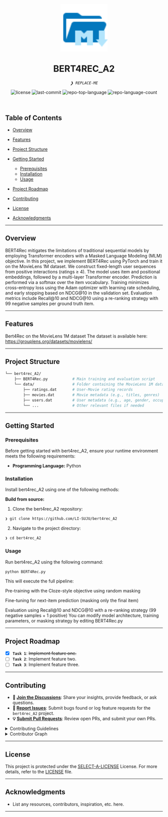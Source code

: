 <p align="center">
    <img src="https://raw.githubusercontent.com/PKief/vscode-material-icon-theme/ec559a9f6bfd399b82bb44393651661b08aaf7ba/icons/folder-markdown-open.svg" align="center" width="30%">
</p>
<p align="center"><h1 align="center">BERT4REC_A2</h1></p>
<p align="center">
	<em><code>❯ REPLACE-ME</code></em>
</p>
<p align="center">
	<img src="https://img.shields.io/github/license/LI-SUJU/bert4rec_A2?style=default&logo=opensourceinitiative&logoColor=white&color=0080ff" alt="license">
	<img src="https://img.shields.io/github/last-commit/LI-SUJU/bert4rec_A2?style=default&logo=git&logoColor=white&color=0080ff" alt="last-commit">
	<img src="https://img.shields.io/github/languages/top/LI-SUJU/bert4rec_A2?style=default&color=0080ff" alt="repo-top-language">
	<img src="https://img.shields.io/github/languages/count/LI-SUJU/bert4rec_A2?style=default&color=0080ff" alt="repo-language-count">
</p>
<p align="center"><!-- default option, no dependency badges. -->
</p>
<p align="center">
	<!-- default option, no dependency badges. -->
</p>
<br>

##  Table of Contents

- [ Overview](#-overview)
- [ Features](#-features)
- [ Project Structure](#-project-structure)
- [ Getting Started](#-getting-started)
  - [ Prerequisites](#-prerequisites)
  - [ Installation](#-installation)
  - [ Usage](#-usage)

- [ Project Roadmap](#-project-roadmap)
- [ Contributing](#-contributing)
- [ License](#-license)
- [ Acknowledgments](#-acknowledgments)

---

##  Overview

BERT4Rec mitigates the limitations of traditional sequential models by employing Transformer encoders with a Masked Language Modeling (MLM) objective. In this project, we implement BERT4Rec using PyTorch and train it on the MovieLens 1M dataset. We construct fixed-length user sequences from positive interactions (ratings $\geq$ 4). The model uses item and positional embeddings, followed by a multi-layer Transformer encoder. Prediction is performed via a softmax over the item vocabulary. Training minimizes cross-entropy loss using the Adam optimizer with learning rate scheduling, and early stopping based on NDCG@10 in the validation set. Evaluation metrics include Recall@10 and NDCG@10 using a re-ranking strategy with 99 negative samples per ground truth item.

---

##  Features

Bert4Rec on the MovieLens 1M dataset
The dataset is available here: https://grouplens.org/datasets/movielens/

---

##  Project Structure

```sh
└── bert4rec_A2/
    ├── BERT4Rec.py           # Main training and evaluation script
    └── data/                 # Folder containing the MovieLens 1M dataset
        ├── ratings.dat       # User-Movie rating records
        ├── movies.dat        # Movie metadata (e.g., titles, genres)
        ├── users.dat         # User metadata (e.g., age, gender, occupation)
        └── ...               # Other relevant files if needed
```



---
##  Getting Started

###  Prerequisites

Before getting started with bert4rec_A2, ensure your runtime environment meets the following requirements:

- **Programming Language:** Python


###  Installation

Install bert4rec_A2 using one of the following methods:

**Build from source:**

1. Clone the bert4rec_A2 repository:
```sh
❯ git clone https://github.com/LI-SUJU/bert4rec_A2
```

2. Navigate to the project directory:
```sh
❯ cd bert4rec_A2
```




###  Usage
Run bert4rec_A2 using the following command:
```sh
python BERT4Rec.py
```
This will execute the full pipeline:

Pre-training with the Cloze-style objective using random masking

Fine-tuning for next-item prediction (masking only the final item)

Evaluation using Recall@10 and NDCG@10 with a re-ranking strategy (99 negative samples + 1 positive)
You can modify model architecture, training parameters, or masking strategy by editing BERT4Rec.py

---
##  Project Roadmap

- [X] **`Task 1`**: <strike>Implement feature one.</strike>
- [ ] **`Task 2`**: Implement feature two.
- [ ] **`Task 3`**: Implement feature three.

---

##  Contributing

- **💬 [Join the Discussions](https://github.com/LI-SUJU/bert4rec_A2/discussions)**: Share your insights, provide feedback, or ask questions.
- **🐛 [Report Issues](https://github.com/LI-SUJU/bert4rec_A2/issues)**: Submit bugs found or log feature requests for the `bert4rec_A2` project.
- **💡 [Submit Pull Requests](https://github.com/LI-SUJU/bert4rec_A2/blob/main/CONTRIBUTING.md)**: Review open PRs, and submit your own PRs.

<details closed>
<summary>Contributing Guidelines</summary>

1. **Fork the Repository**: Start by forking the project repository to your github account.
2. **Clone Locally**: Clone the forked repository to your local machine using a git client.
   ```sh
   git clone https://github.com/LI-SUJU/bert4rec_A2
   ```
3. **Create a New Branch**: Always work on a new branch, giving it a descriptive name.
   ```sh
   git checkout -b new-feature-x
   ```
4. **Make Your Changes**: Develop and test your changes locally.
5. **Commit Your Changes**: Commit with a clear message describing your updates.
   ```sh
   git commit -m 'Implemented new feature x.'
   ```
6. **Push to github**: Push the changes to your forked repository.
   ```sh
   git push origin new-feature-x
   ```
7. **Submit a Pull Request**: Create a PR against the original project repository. Clearly describe the changes and their motivations.
8. **Review**: Once your PR is reviewed and approved, it will be merged into the main branch. Congratulations on your contribution!
</details>

<details closed>
<summary>Contributor Graph</summary>
<br>
<p align="left">
   <a href="https://github.com{/LI-SUJU/bert4rec_A2/}graphs/contributors">
      <img src="https://contrib.rocks/image?repo=LI-SUJU/bert4rec_A2">
   </a>
</p>
</details>

---

##  License

This project is protected under the [SELECT-A-LICENSE](https://choosealicense.com/licenses) License. For more details, refer to the [LICENSE](https://choosealicense.com/licenses/) file.

---

##  Acknowledgments

- List any resources, contributors, inspiration, etc. here.

---

